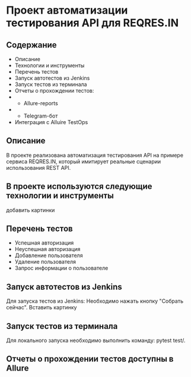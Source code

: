 # Проект автоматизации тестирования API для REQRES.IN
## Содержание
- Описание
- Технологии и инструменты
- Перечень тестов
- Запуск автотестов из Jenkins
- Запуск тестов из терминала
- Отчеты о прохождении тестов:
- - Allure-reports
- - Telegram-бот
- Интеграция с Alluire TestOps


## Описание
В проекте реализована автоматизация тестирования API на примере сервиса REQRES.IN, который имитирует реальные сценарии использования REST API.


## В проекте используются следующие технологии и инструменты
добавить картинки

## Перечень тестов
- Успешная авторизация
- Неуспешная авторизация
- Добавление пользователя
- Удаление пользователя
- Запрос информации о пользователе

## Запуск автотестов из Jenkins
Для запуска тестов из Jenkins:
Необходимо нажать кнопку "Собрать сейчас".
Вставить картинку

## Запуск тестов из терминала
Для локального запуска необходимо выполнить команду:
pytest test/.

## Отчеты о прохождении тестов доступны в Allure









